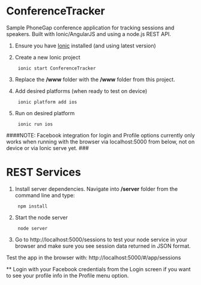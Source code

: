 ConferenceTracker
=================

Sample PhoneGap conference application for tracking sessions and speakers. Built with Ionic/AngularJS and using a node.js REST API. 

1. Ensure you have [Ionic](http://ionicframework.com/getting-started/) installed (and using latest version)

2. Create a new Ionic project

        ionic start ConferenceTracker
        
3. Replace the **/www** folder with the **/www** folder from this project. 

4. Add desired platforms (when ready to test on device)
        
        ionic platform add ios

5. Run on desired platform

        ionic run ios

####NOTE: Facebook integration for login and Profile options currently only works when running with the browser via localhost:5000 from below, not on device or via Ionic serve yet. ###


REST Services 
=============
1. Install server dependencies. Navigate into **/server** folder from the command line and type:

        npm install 

2. Start the node server
      
        node server
        
3. Go to http://localhost:5000/sessions to test your node service in your browser and make sure you see session data returned in JSON format.


Test the app in the browser with: http://localhost:5000/#/app/sessions

** Login with your Facebook credentials from the Login screen if you want to see your profile info in the Profile menu option. 
